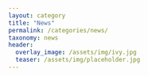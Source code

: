 ```yaml
---
layout: category
title: "News"
permalink: /categories/news/
taxonomy: news
header:
  overlay_image: /assets/img/ivy.jpg
  teaser: /assets/img/placeholder.jpg
---
```


